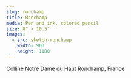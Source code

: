 ```yaml
---
slug: ronchamp
title: Ronchamp
media: Pen and ink, colored pencil
size: 8" × 10.5"
images:
  - src: sketch-ronchamp
    width: 900
    height: 1180
---
```

Colline Notre Dame du Haut
Ronchamp, France

